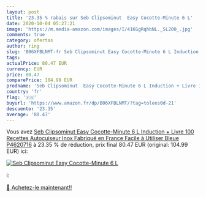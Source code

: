 ```yaml
---
layout: post
title: '23.35 % rabais sur Seb Clipsominut  Easy Cocotte-Minute 6 L'
date: 2020-10-04 05:27:21
image: 'https://m.media-amazon.com/images/I/41KGgRqhbNL._SL200_.jpg'
comments: true
category: ofertas
author: ring
slug: 'B06XFBLNMT-fr Seb Clipsominut Easy Cocotte-Minute 6 L Induction + Livre...'
tags: 
actualPrice: 80.47 EUR
currency: EUR
price: 80.47
comparePrice: 104.99 EUR
prodname: 'Seb Clipsominut  Easy Cocotte-Minute 6 L Induction + Livre 100 Recettes Autocuiseur Inox Fabriqué en France Facile à Utiliser Bleue P4620716'
country: 'fr'
flag: '🇫🇷'
buyurl: 'https://www.amazon.fr/dp/B06XFBLNMT/?tag=tolees0d-21'
descuento: '23.35'
average: '80.47'
---
```


Vous avez [Seb Clipsominut  Easy Cocotte-Minute 6 L Induction + Livre 100 Recettes Autocuiseur Inox Fabriqué en France Facile à Utiliser Bleue P4620716](https://www.amazon.fr/dp/B06XFBLNMT/?tag=tolees0d-21)  à  23.35 % de réduction, prix final  80.47 EUR (original: 104.99 EUR) ici:

[![Seb Clipsominut  Easy Cocotte-Minute 6 L](https://m.media-amazon.com/images/I/41KGgRqhbNL._SL200_.jpg)](https://www.amazon.fr/dp/B06XFBLNMT/?tag=tolees0d-21)

ℹ️:


[🛒 Achetez-le maintenant!!](https://www.amazon.fr/dp/B06XFBLNMT/?tag=tolees0d-21)
